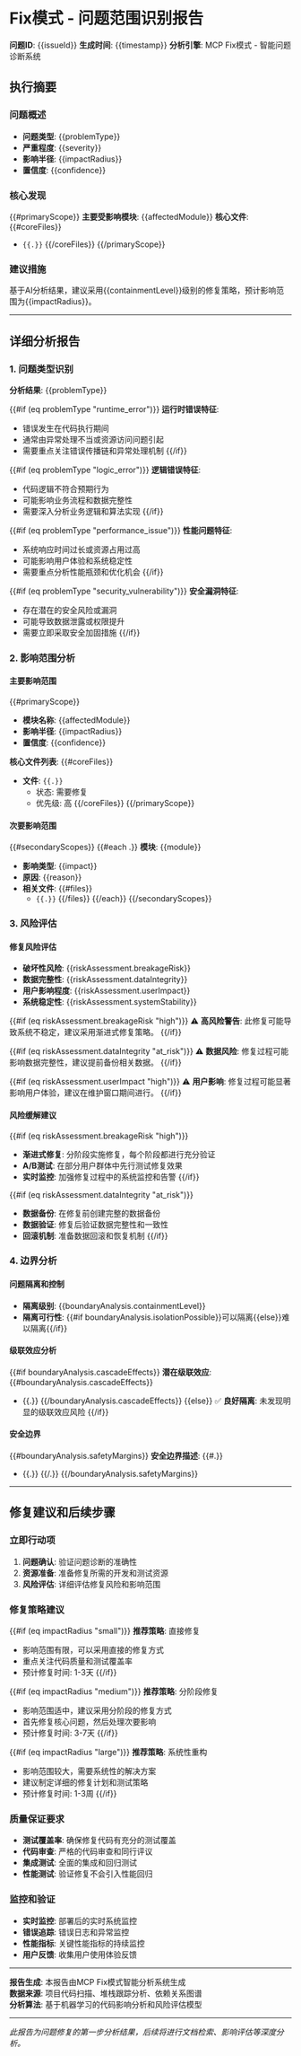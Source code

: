 # Fix模式 - 问题范围识别报告

**问题ID**: {{issueId}}
**生成时间**: {{timestamp}}
**分析引擎**: MCP Fix模式 - 智能问题诊断系统

## 执行摘要

### 问题概述
- **问题类型**: {{problemType}}
- **严重程度**: {{severity}}
- **影响半径**: {{impactRadius}}
- **置信度**: {{confidence}}

### 核心发现
{{#primaryScope}}
**主要受影响模块**: {{affectedModule}}
**核心文件**: {{#coreFiles}}
- `{{.}}`
{{/coreFiles}}
{{/primaryScope}}

### 建议措施
基于AI分析结果，建议采用{{containmentLevel}}级别的修复策略，预计影响范围为{{impactRadius}}。

---

## 详细分析报告

### 1. 问题类型识别

**分析结果**: {{problemType}}

{{#if (eq problemType "runtime_error")}}
**运行时错误特征**:
- 错误发生在代码执行期间
- 通常由异常处理不当或资源访问问题引起
- 需要重点关注错误传播链和异常处理机制
{{/if}}

{{#if (eq problemType "logic_error")}}
**逻辑错误特征**:
- 代码逻辑不符合预期行为
- 可能影响业务流程和数据完整性
- 需要深入分析业务逻辑和算法实现
{{/if}}

{{#if (eq problemType "performance_issue")}}
**性能问题特征**:
- 系统响应时间过长或资源占用过高
- 可能影响用户体验和系统稳定性
- 需要重点分析性能瓶颈和优化机会
{{/if}}

{{#if (eq problemType "security_vulnerability")}}
**安全漏洞特征**:
- 存在潜在的安全风险或漏洞
- 可能导致数据泄露或权限提升
- 需要立即采取安全加固措施
{{/if}}

### 2. 影响范围分析

#### 主要影响范围
{{#primaryScope}}
- **模块名称**: {{affectedModule}}
- **影响半径**: {{impactRadius}}
- **置信度**: {{confidence}}

**核心文件列表**:
{{#coreFiles}}
- **文件**: `{{.}}`
  - 状态: 需要修复
  - 优先级: 高
{{/coreFiles}}
{{/primaryScope}}

#### 次要影响范围
{{#secondaryScopes}}
{{#each .}}
**模块**: {{module}}
- **影响类型**: {{impact}}
- **原因**: {{reason}}
- **相关文件**:
  {{#files}}
  - `{{.}}`
  {{/files}}
{{/each}}
{{/secondaryScopes}}

### 3. 风险评估

#### 修复风险评估
- **破坏性风险**: {{riskAssessment.breakageRisk}}
- **数据完整性**: {{riskAssessment.dataIntegrity}}
- **用户影响程度**: {{riskAssessment.userImpact}}
- **系统稳定性**: {{riskAssessment.systemStability}}

{{#if (eq riskAssessment.breakageRisk "high")}}
⚠️ **高风险警告**: 此修复可能导致系统不稳定，建议采用渐进式修复策略。
{{/if}}

{{#if (eq riskAssessment.dataIntegrity "at_risk")}}
⚠️ **数据风险**: 修复过程可能影响数据完整性，建议提前备份相关数据。
{{/if}}

{{#if (eq riskAssessment.userImpact "high")}}
⚠️ **用户影响**: 修复过程可能显著影响用户体验，建议在维护窗口期间进行。
{{/if}}

#### 风险缓解建议
{{#if (eq riskAssessment.breakageRisk "high")}}
- **渐进式修复**: 分阶段实施修复，每个阶段都进行充分验证
- **A/B测试**: 在部分用户群体中先行测试修复效果
- **实时监控**: 加强修复过程中的系统监控和告警
{{/if}}

{{#if (eq riskAssessment.dataIntegrity "at_risk")}}
- **数据备份**: 在修复前创建完整的数据备份
- **数据验证**: 修复后验证数据完整性和一致性
- **回滚机制**: 准备数据回滚和恢复机制
{{/if}}

### 4. 边界分析

#### 问题隔离和控制
- **隔离级别**: {{boundaryAnalysis.containmentLevel}}
- **隔离可行性**: {{#if boundaryAnalysis.isolationPossible}}可以隔离{{else}}难以隔离{{/if}}

#### 级联效应分析
{{#if boundaryAnalysis.cascadeEffects}}
**潜在级联效应**:
{{#boundaryAnalysis.cascadeEffects}}
- {{.}}
{{/boundaryAnalysis.cascadeEffects}}
{{else}}
✅ **良好隔离**: 未发现明显的级联效应风险
{{/if}}

#### 安全边界
{{#boundaryAnalysis.safetyMargins}}
**安全边界描述**:
{{#.}}
- {{.}}
{{/.}}
{{/boundaryAnalysis.safetyMargins}}

---

## 修复建议和后续步骤

### 立即行动项
1. **问题确认**: 验证问题诊断的准确性
2. **资源准备**: 准备修复所需的开发和测试资源
3. **风险评估**: 详细评估修复风险和影响范围

### 修复策略建议
{{#if (eq impactRadius "small")}}
**推荐策略**: 直接修复
- 影响范围有限，可以采用直接的修复方式
- 重点关注代码质量和测试覆盖率
- 预计修复时间: 1-3天
{{/if}}

{{#if (eq impactRadius "medium")}}
**推荐策略**: 分阶段修复
- 影响范围适中，建议采用分阶段的修复方式
- 首先修复核心问题，然后处理次要影响
- 预计修复时间: 3-7天
{{/if}}

{{#if (eq impactRadius "large")}}
**推荐策略**: 系统性重构
- 影响范围较大，需要系统性的解决方案
- 建议制定详细的修复计划和测试策略
- 预计修复时间: 1-3周
{{/if}}

### 质量保证要求
- **测试覆盖率**: 确保修复代码有充分的测试覆盖
- **代码审查**: 严格的代码审查和同行评议
- **集成测试**: 全面的集成和回归测试
- **性能测试**: 验证修复不会引入性能回归

### 监控和验证
- **实时监控**: 部署后的实时系统监控
- **错误追踪**: 错误日志和异常监控
- **性能指标**: 关键性能指标的持续监控
- **用户反馈**: 收集用户使用体验反馈

---

**报告生成**: 本报告由MCP Fix模式智能分析系统生成  
**数据来源**: 项目代码扫描、堆栈跟踪分析、依赖关系图谱  
**分析算法**: 基于机器学习的代码影响分析和风险评估模型

---

*此报告为问题修复的第一步分析结果，后续将进行文档检索、影响评估等深度分析。*